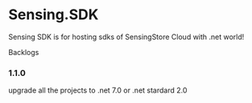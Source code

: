 # Sensing.SDK

Sensing SDK is for hosting sdks of SensingStore Cloud with .net world!


Backlogs

### 1.1.0

upgrade all the projects to .net 7.0 or .net stardard 2.0